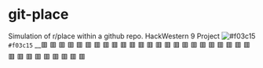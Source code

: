 # git-place
Simulation of r/place within a github repo. HackWestern 9 Project
![#f03c15](https://placehold.co/15x15/f03c15/f03c15.png) `#f03c15`
__:red_square: :red_square: :red_square: :red_square: :red_square: :red_square: :red_square: :red_square: :red_square: :red_square: :red_square: :red_square: :red_square: :red_square: :red_square: :red_square: :red_square: :red_square: :red_square: :red_square: :red_square: :red_square: :red_square: :red_square: :red_square: :red_square: :red_square: :red_square: :red_square: :red_square: :red_square: :red_square: :red_square: 